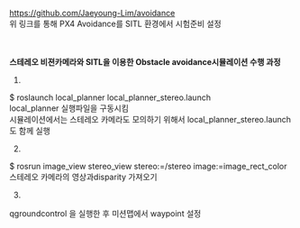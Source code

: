 https://github.com/Jaeyoung-Lim/avoidance
<br>위 링크를 통해 PX4 Avoidance를 SITL 환경에서 시험준비 설정


<br>
<br><strong>스테레오 비젼카메라와 SITL을 이용한 Obstacle avoidance시뮬레이션 수행 과정</strong> 
 
 1.
 $ roslaunch local_planner local_planner_stereo.launch
 <br>local_planner 실행파일을 구동시킴 
 <br>시뮬레이션에서는 스테레오 카메라도 모의하기 위해서 local_planner_stereo.launch 도 함께 실행
 

2.
 $ rosrun image_view stereo_view stereo:=/stereo image:=image_rect_color
 <br>스테레오 카메라의 영상과disparity 가져오기
 
3.
 qgroundcontrol 을 실행한 후 미션맵에서 waypoint 설정
